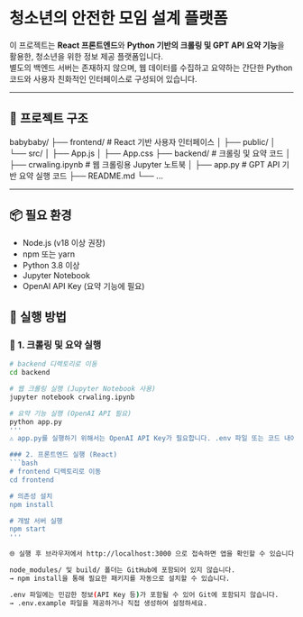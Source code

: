 # 청소년의 안전한 모임 설계 플랫폼

이 프로젝트는 **React 프론트엔드**와 **Python 기반의 크롤링 및 GPT API 요약 기능**을 활용한, 청소년을 위한 정보 제공 플랫폼입니다.  
별도의 백엔드 서버는 존재하지 않으며, 웹 데이터를 수집하고 요약하는 간단한 Python 코드와 사용자 친화적인 인터페이스로 구성되어 있습니다.

---

## 📁 프로젝트 구조

babybaby/
├── frontend/ # React 기반 사용자 인터페이스
│ ├── public/
│ └── src/
│ ├── App.js
│ ├── App.css
├── backend/ # 크롤링 및 요약 코드
│ ├── crwaling.ipynb # 웹 크롤링용 Jupyter 노트북
│ ├── app.py # GPT API 기반 요약 실행 코드
├── README.md
└── ...  


---

## 📦 필요 환경
- Node.js (v18 이상 권장)
- npm 또는 yarn
- Python 3.8 이상
- Jupyter Notebook
- OpenAI API Key (요약 기능에 필요)



## 🚀 실행 방법

### 🔹 1. 크롤링 및 요약 실행
```bash
# backend 디렉토리로 이동
cd backend

# 웹 크롤링 실행 (Jupyter Notebook 사용)
jupyter notebook crwaling.ipynb

# 요약 기능 실행 (OpenAI API 필요)
python app.py
'''
⚠️ app.py를 실행하기 위해서는 OpenAI API Key가 필요합니다. .env 파일 또는 코드 내에 API 키를 설정해주세요.

### 2. 프론트엔드 실행 (React)
```bash
# frontend 디렉토리로 이동
cd frontend

# 의존성 설치
npm install

# 개발 서버 실행
npm start
'''

🌐 실행 후 브라우저에서 http://localhost:3000 으로 접속하면 앱을 확인할 수 있습니다.

node_modules/ 및 build/ 폴더는 GitHub에 포함되어 있지 않습니다.
→ npm install을 통해 필요한 패키지를 자동으로 설치할 수 있습니다.

.env 파일에는 민감한 정보(API Key 등)가 포함될 수 있어 Git에 포함되지 않습니다.
→ .env.example 파일을 제공하거나 직접 생성하여 설정하세요.


